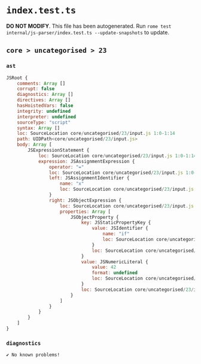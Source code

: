 # `index.test.ts`

**DO NOT MODIFY**. This file has been autogenerated. Run `rome test internal/js-parser/index.test.ts --update-snapshots` to update.

## `core > uncategorised > 23`

### `ast`

```javascript
JSRoot {
	comments: Array []
	corrupt: false
	diagnostics: Array []
	directives: Array []
	hasHoistedVars: false
	integrity: undefined
	interpreter: undefined
	sourceType: "script"
	syntax: Array []
	loc: SourceLocation core/uncategorised/23/input.js 1:0-1:14
	path: UIDPath<core/uncategorised/23/input.js>
	body: Array [
		JSExpressionStatement {
			loc: SourceLocation core/uncategorised/23/input.js 1:0-1:14
			expression: JSAssignmentExpression {
				operator: "="
				loc: SourceLocation core/uncategorised/23/input.js 1:0-1:14
				left: JSAssignmentIdentifier {
					name: "x"
					loc: SourceLocation core/uncategorised/23/input.js 1:0-1:1 (x)
				}
				right: JSObjectExpression {
					loc: SourceLocation core/uncategorised/23/input.js 1:4-1:14
					properties: Array [
						JSObjectProperty {
							key: JSStaticPropertyKey {
								value: JSIdentifier {
									name: "if"
									loc: SourceLocation core/uncategorised/23/input.js 1:6-1:8 (if)
								}
								loc: SourceLocation core/uncategorised/23/input.js 1:6-1:8
							}
							value: JSNumericLiteral {
								value: 42
								format: undefined
								loc: SourceLocation core/uncategorised/23/input.js 1:10-1:12
							}
							loc: SourceLocation core/uncategorised/23/input.js 1:6-1:12
						}
					]
				}
			}
		}
	]
}
```

### `diagnostics`

```
✔ No known problems!

```
